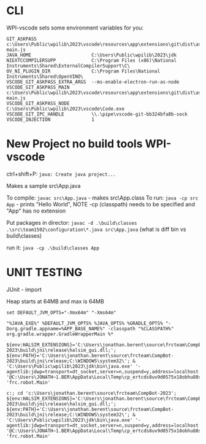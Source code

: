 # CLI

WPI-vscode sets some environment variables for you:
```
GIT_ASKPASS                    c:\Users\Public\wpilib\2023\vscode\resources\app\extensions\git\dist\askpass-main.js 
JAVA_HOME                      C:\Users\Public\wpilib\2023\jdk
NIEXTCCOMPILERSUPP             C:\Program Files (x86)\National Instruments\Shared\ExternalCompilerSupport\C\ 
OV_NI_PLUGIN_DIR               C:\Program Files\National Instruments\Shared\OpenVINO\
VSCODE_GIT_ASKPASS_EXTRA_ARGS  --ms-enable-electron-run-as-node
VSCODE_GIT_ASKPASS_MAIN        c:\Users\Public\wpilib\2023\vscode\resources\app\extensions\git\dist\askpass-main.js 
VSCODE_GIT_ASKPASS_NODE        C:\Users\Public\wpilib\2023\vscode\Code.exe
VSCODE_GIT_IPC_HANDLE          \\.\pipe\vscode-git-bb324bfa8b-sock
VSCODE_INJECTION               1
```

# New Project no build tools WPI-vscode
ctrl+shift+P: `java: Create java project...`

Makes a sample src\App.java

To compile: `javac src\App.java` - makes src\App.class
To run: `java -cp src App` - prints "Hello World", NOTE -cp (classpath) needs to be specified and "App" has no extension

Put packages in director: `javac -d .\build\classes .\src\team1502\configuration\*.java src\App.java`
(what is diff bin vs build\classes)

run it: `java -cp .\build\classes App`


# UNIT TESTING
JUnit - import 

Heap starts at 64MB and max is 64MB
```
set DEFAULT_JVM_OPTS="-Xmx64m" "-Xms64m"

"%JAVA_EXE%" %DEFAULT_JVM_OPTS% %JAVA_OPTS% %GRADLE_OPTS% "-Dorg.gradle.appname=%APP_BASE_NAME%" -classpath "%CLASSPATH%" org.gradle.wrapper.GradleWrapperMain %*
```

```
${env:HALSIM_EXTENSIONS}='C:\Users\jonathan.berent\source\frcteam\CompBot-2023\build\jni\release\halsim_gui.dll;'; ${env:PATH}='C:\Users\jonathan.berent\source\frcteam\CompBot-2023\build\jni\release;C:\WINDOWS\system32\'; & 'C:\Users\Public\wpilib\2023\jdk\bin\java.exe' '-agentlib:jdwp=transport=dt_socket,server=n,suspend=y,address=localhost:59351' '@C:\Users\JONATH~1.BER\AppData\Local\Temp\cp_ertcds8uv9d0575x18obhu88s.argfile' 'frc.robot.Main'

c:; cd 'c:\Users\jonathan.berent\source\frcteam\CompBot-2023'; ${env:HALSIM_EXTENSIONS}='C:\Users\jonathan.berent\source\frcteam\CompBot-2023\build\jni\release\halsim_gui.dll;'; ${env:PATH}='C:\Users\jonathan.berent\source\frcteam\CompBot-2023\build\jni\release;C:\WINDOWS\system32\'; & 'C:\Users\Public\wpilib\2023\jdk\bin\java.exe' '-agentlib:jdwp=transport=dt_socket,server=n,suspend=y,address=localhost:61306' '@C:\Users\JONATH~1.BER\AppData\Local\Temp\cp_ertcds8uv9d0575x18obhu88s.argfile' 'frc.robot.Main'


```